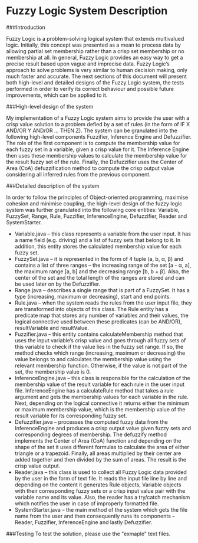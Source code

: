 # Fuzzy Logic System Description

###Introduction

Fuzzy Logic is a problem-solving logical system that extends multivalued logic. Initially, this concept was presented as a mean to process data by allowing partial set membership rather than a crisp set membership or no membership at all. In general, Fuzzy Logic provides an easy way to get a precise result based upon vague and imprecise data. Fuzzy Logic’s approach to solve problems is very similar to human decision making, only much faster and accurate.
The next sections of this document will present both high-level and detailed designs of the Fuzzy Logic system, the tests performed in order to verify its correct behaviour and possible future improvements, which can be applied to it.

###High-level design of the system

My implementation of a Fuzzy Logic system aims to provide the user with a crisp value solution to a problem defied by a set of rules (in the form of IF X AND/OR Y AND/OR … THEN Z). The system can be granulated into the following high-level components Fuzzifier, Inference Engine and Defuzzifier. The role of the first component is to compute the membership value for each fuzzy set in a variable, given a crisp value for it. The Inference Engine then uses these membership values to calculate the membership value for the result fuzzy set of the rule. Finally, the Defuzzifier uses the Center of Area (CoA) defuzzification method to compute the crisp output value considering all inferred rules from the previous component.

###Detailed description of the system

In order to follow the principles of Object-oriented programming, maximise cohesion and minimise coupling, the high-level design of the fuzzy logic system was further granulated into the following core entities: Variable, FuzzySet, Range, Rule, Fuzzifier, InferenceEngine, Defuzzifier, Reader and SystemStarter.

  - Variable.java – this class represents a variable from the user input. It has a name field (e.g. driving) and a list of fuzzy sets that belong to it. In addition, this entity stores the calculated membership value for each fuzzy set.
  - FuzzySet.java – it is represented in the form of 4 tuple (a, b, α, β) and contains a list of three ranges – the increasing range of the set [a - α, a], the maximum range [a, b] and the decreasing range [b, b + β]. Also, the center of the set and the total length of the ranges are stored and can be used later on by the Defuzzifier. 
  - Range.java – describes a single range that is part of a FuzzySet. It has a type (increasing, maximum or decreasing), start and end points.
  - Rule.java – when the system reads the rules from the user input file, they are transformed into objects of this class. The Rule entity has a predicate map that stores any number of variables and their values, the logical connective used between these predicates (can be AND/OR), resultVariable and resultValue.
  - Fuzzifier.java – this entity contains calculateMembership method that uses the input variable’s crisp value and goes through all fuzzy sets of this variable to check if the value lies in the fuzzy set range. If so, the method checks which range (increasing, maximum or decreasing) the value belongs to and calculates the membership value using the relevant membership function. Otherwise, if the value is not part of the set, the membership value is 0. 
  - InferenceEngine.java – this class is responsible for the calculation of the membership value of the result variable for each rule in the user input file. InferenceEngine has a calculateRule method that takes a rule argument and gets the membership values for each variable in the rule. Next, depending on the logical connective it returns either the minimum or maximum membership value, which is the membership value of the result variable for its corresponding fuzzy set.
  - Defuzzifier.java – processes the computed fuzzy data from the InferenceEngine and produces a crisp output value given fuzzy sets and corresponding degrees of membership. The defuzzify method implements the Center of Area (CoA) function and depending on the shape of the set it uses different formulas to calculate the area of either triangle or a trapezoid. Finally, all areas multiplied by their center are added together and then divided by the sum of areas. The result is the crisp value output.
  - Reader.java – this class is used to collect all Fuzzy Logic data provided by the user in the form of text file. It reads the input file line by line and depending on the content it generates Rule objects, Variable objects with their corresponding fuzzy sets or a crisp input value pair with the variable name and its value. Also, the reader has a try/catch mechanism which notifies the user in case of improperly formatted file.
  - SystemStarter.java – the main method of the system which gets the file name from the user and then consequently runs its components – Reader, Fuzzifier, InferenceEngine and lastly Defuzzifier. 

###Testing
To test the solution, please use the "exmaple" text files.
